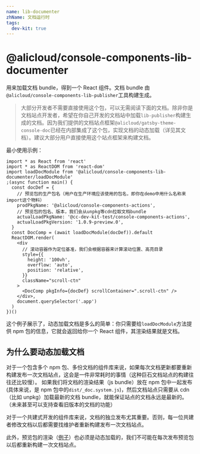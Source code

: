 ```yaml
---
name: lib-documenter
zhName: 文档运行时
tags:
  dev-kit: true
---
```


# @alicloud/console-components-lib-documenter

用来加载文档 bundle，得到一个 React 组件。文档 bundle 由`@alicloud/console-components-lib-publisher`工具构建生成。

> 大部分开发者不需要直接使用这个包，可以无需阅读下面的文档。除非你是文档站点开发者，希望在你自己开发的文档站中加载`lib-publisher`构建生成的文档。因为我们提供的文档站点框架`@alicloud/gatsby-theme-console-doc`已经在内部集成了这个包，实现文档的动态加载（详见其文档）。建议大部分用户直接使用这个站点框架来构建文档。

最小使用示例：

```tsx
import * as React from 'react'
import * as ReactDOM from 'react-dom'
import loadDocModule from '@alicloud/console-components-lib-documenter/loadDocModule'
;(async function main() {
  const docDef = {
    // 预览包的生产包名（用户在生产环境应该使用的包名，即你在demo中用什么名称来import这个物料）
    prodPkgName: '@alicloud/console-components-actions',
    // 预览包的包名、版本，我们会从unpkg等cdn拉取文档bundle
    actualLoadPkgName: '@cc-dev-kit-test/console-components-actions',
    actualLoadPkgVersion: '1.0.9-preview.0',
  }
  const DocComp = (await loadDocModule(docDef)).default
  ReactDOM.render(
    <div
      // 滚动容器作为定位基准，我们会根据容器来计算滚动位置、高亮目录
      style={{
        height: '100vh',
        overflow: 'auto',
        position: 'relative',
      }}
      className="scroll-ctn"
    >
      <DocComp pkgInfo={docDef} scrollContainer=".scroll-ctn" />
    </div>,
    document.querySelector('.app')
  )
})()
```

这个例子展示了，动态加载文档是多么的简单：你只需要给`loadDocModule`方法提供 npm 包的信息，它就会返回给你一个 React 组件，其渲染结果就是文档。

## 为什么要动态加载文档

对于一个包含多个 npm 包、多份文档的组件库来说，如果每次文档更新都要重新构建发布一次文档站点，这会是一件非常耗时的事情（这种巨石文档站点的构建往往还比较慢）。
如果我们将文档的渲染结果（js bundle）放在 npm 包中一起发布(具体来说，是 npm 包中的`dist/_doc.system.js`)，然后文档站点只需要从 cdn（比如 unpkg）加载最新的文档 bundle，就能保证站点的文档永远是最新的。（未来甚至可以支持查看旧版本的文档的功能）

对于一个共建式开发的组件库来说，文档的独立发布尤其重要。否则，每一位共建者修改文档以后都需要找维护者重新构建发布一次文档站点。

此外，预览包的渲染（[例子](https://aliyun.github.io/alibabacloud-console-components/doc-preview?prodPkgName=%40alicloud%2Fcc-demo-component&actualLoadPkgName=%40cc-dev-kit-test%2Fcc-demo-component&actualLoadPkgVersion=1.0.1-preview.30)）也必须是动态加载的，我们不可能在每次发布预览包以后都重新构建一次文档站点。
